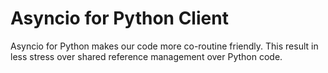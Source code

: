 # Asyncio for Python Client

Asyncio for Python makes our code more co-routine friendly. This result in less stress over shared reference management over Python code.